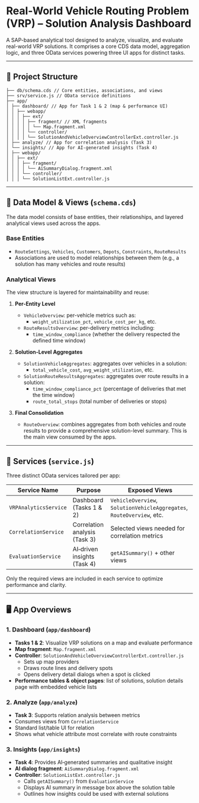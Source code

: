 # Real-World Vehicle Routing Problem (VRP) – Solution Analysis Dashboard

A SAP-based analytical tool designed to analyze, visualize, and evaluate real-world VRP solutions. It comprises a core CDS data model, aggregation logic, and three OData services powering three UI apps for distinct tasks.

---

## 📂 Project Structure
```
├── db/schema.cds // Core entities, associations, and views
├── srv/service.js // OData service definitions
├── app/
│ ├── dashboard/ // App for Task 1 & 2 (map & performance UI)
│ │ ├── webapp/
│ │ │ ├── ext/
│ │ │ │ ├── fragment/ // XML fragments
│ │ │ │ │ └── Map.fragment.xml
│ │ │ │ └── controller/
│ │ │ │ └── SolutionAndVehicleOverviewControllerExt.controller.js
│ ├── analyze/ // App for correlation analysis (Task 3)
│ └── insights/ // App for AI-generated insights (Task 4)
│ ├── webapp/
│ │ ├── ext/
│ │ │ ├── fragment/
│ │ │ │ └── AiSummaryDialog.fragment.xml
│ │ │ └── controller/
│ │ │ └── SolutionListExt.controller.js
```

---

## 🧠 Data Model & Views (`schema.cds`)

The data model consists of base entities, their relationships, and layered analytical views used across the apps.

### **Base Entities**
- `RouteSettings`, `Vehicles`, `Customers`, `Depots`, `Constraints`, `RouteResults`
- Associations are used to model relationships between them (e.g., a solution has many vehicles and route results)

### **Analytical Views**

The view structure is layered for maintainability and reuse:

1. **Per-Entity Level**
   - `VehicleOverview`: per-vehicle metrics such as:
     - `weight_utilization_pct`, `vehicle_cost_per_kg`, etc.
   - `RouteResultsOverview`: per-delivery metrics including:
     - `time_window_compliance` (whether the delivery respected the defined time window)

2. **Solution-Level Aggregates**
   - `SolutionVehicleAggregates`: aggregates over vehicles in a solution:
     - `total_vehicle_cost`, `avg_weight_utilization`, etc.
   - `SolutionRouteResultsAggregates`: aggregates over route results in a solution:
     - `time_window_compliance_pct` (percentage of deliveries that met the time window)
     - `route_total_stops` (total number of deliveries or stops)

3. **Final Consolidation**
   - `RouteOverview`: combines aggregates from both vehicles and route results to provide a comprehensive solution-level summary. This is the main view consumed by the apps.


---

## 🚀 Services (`service.js`)

Three distinct OData services tailored per app:

| Service Name               | Purpose                                | Exposed Views                          |
|----------------------------|----------------------------------------|----------------------------------------|
| `VRPAnalyticsService`      | Dashboard (Tasks 1 & 2)                | `VehicleOverview`, `SolutionVehicleAggregates`, `RouteOverview`, etc. |
| `CorrelationService`       | Correlation analysis (Task 3)         | Selected views needed for correlation metrics |
| `EvaluationService`        | AI‑driven insights (Task 4)           | `getAISummary()` + other views |

Only the required views are included in each service to optimize performance and clarity.

---

## 🖥️ App Overviews

### 1. Dashboard (`app/dashboard`)
- **Tasks 1 & 2**: Visualize VRP solutions on a map and evaluate performance
- **Map fragment**: `Map.fragment.xml`
- **Controller**: `SolutionAndVehicleOverviewControllerExt.controller.js`
  - Sets up map providers
  - Draws route lines and delivery spots
  - Opens delivery detail dialogs when a spot is clicked
- **Performance tables & object pages**: list of solutions, solution details page with embedded vehicle lists

### 2. Analyze (`app/analyze`)
- **Task 3**: Supports relation analysis between metrics
- Consumes views from `CorrelationService`
- Standard list/table UI for relation
- Shows what vehicle attribute most correlate with route constraints

### 3. Insights (`app/insights`)
- **Task 4**: Provides AI‑generated summaries and qualitative insight
- **AI dialog fragment**: `AiSummaryDialog.fragment.xml`
- **Controller**: `SolutionListExt.controller.js`
  - Calls `getAISummary()` from `EvaluationService`
  - Displays AI summary in message box above the solution table
  - Outlines how insights could be used with external solutions
